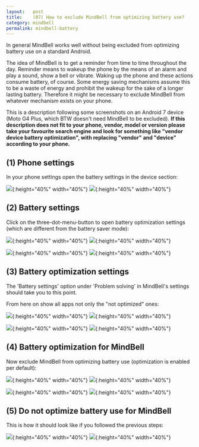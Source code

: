 ```yaml
---
layout:   post
title:    (07) How to exclude MindBell from optimizing battery use?
category: mindbell
permalink: mindbell-battery
---
```


In general MindBell works well without being excluded from optimizing battery use on a standard Android.

The idea of MindBell is to get a reminder from time to time throughout the day. Reminder means to wakeup the phone
by the means of an alarm and play a sound, show a bell or vibrate. Waking up the phone and these actions consume
battery, of course. Some energy saving mechanisms assume this to be a waste of energy and prohibit the wakeup for
the sake of a longer lasting battery. Therefore it might be necessary to exclude MindBell from whatever mechanism
exists on your phone.

This is a description following some screenshots on an Android 7 device (Moto G4 Plus, which BTW doesn't need MindBell
to be excluded). **If this description does not fit to your phone, vendor, model or version please take your favourite
search engine and look for something like "vendor device battery optimization", with replacing "vendor" and "device"
according to your phone.**

## (1) Phone settings ##

In your phone settings open the battery settings in the device section:

![](/images/battery/Screenshot_battery_en_US_01.png){:height="40%" width="40%"}
![](/images/battery/Screenshot_battery_de_DE_01.png){:height="40%" width="40%"}

## (2) Battery settings ##

Click on the three-dot-menu-button to open battery optimization settings (which are different from the battery saver mode):

![](/images/battery/Screenshot_battery_en_US_02.png){:height="40%" width="40%"}
![](/images/battery/Screenshot_battery_de_DE_02.png){:height="40%" width="40%"}

![](/images/battery/Screenshot_battery_en_US_03.png){:height="40%" width="40%"}
![](/images/battery/Screenshot_battery_de_DE_03.png){:height="40%" width="40%"}

## (3) Battery optimization settings ##

The 'Battery settings' option under 'Problem solving' in MindBell's settings should take you to this point.

From here on show all apps not only the "not optimized" ones:

![](/images/battery/Screenshot_battery_en_US_04.png){:height="40%" width="40%"}
![](/images/battery/Screenshot_battery_de_DE_04.png){:height="40%" width="40%"}

![](/images/battery/Screenshot_battery_en_US_05.png){:height="40%" width="40%"}
![](/images/battery/Screenshot_battery_de_DE_05.png){:height="40%" width="40%"}

## (4) Battery optimization for MindBell ##

Now exclude MindBell from optimizing battery use (optimization is enabled per default):

![](/images/battery/Screenshot_battery_en_US_06.png){:height="40%" width="40%"}
![](/images/battery/Screenshot_battery_de_DE_06.png){:height="40%" width="40%"}

![](/images/battery/Screenshot_battery_en_US_07.png){:height="40%" width="40%"}
![](/images/battery/Screenshot_battery_de_DE_07.png){:height="40%" width="40%"}


## (5) Do not optimize battery use for MindBell ##

This is how it should look like if you followed the previous steps:

![](/images/battery/Screenshot_battery_en_US_08.png){:height="40%" width="40%"}
![](/images/battery/Screenshot_battery_de_DE_08.png){:height="40%" width="40%"}

